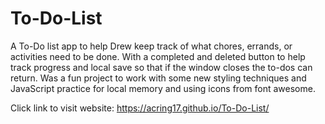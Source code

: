 # To-Do-List
A To-Do list app to help Drew keep track of what chores, errands, or activities need to be done. With a completed and deleted button to help track progress and local save so that if the window closes the to-dos can return. Was a fun project to work with some new styling techniques and JavaScript practice for local memory and using icons from font awesome.

Click link to visit website: https://acring17.github.io/To-Do-List/
